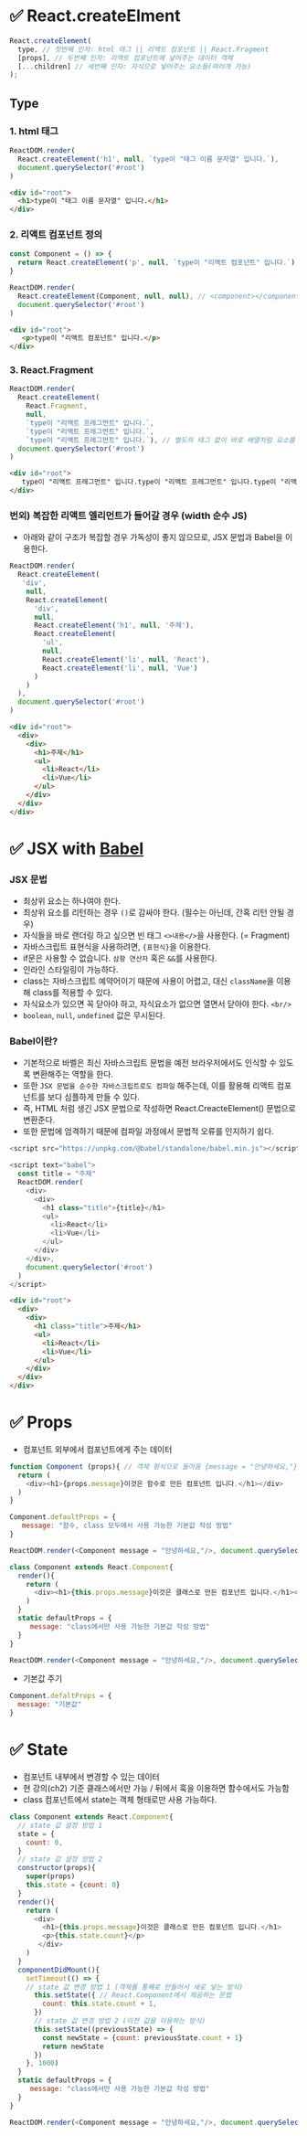 # ✅ React.createElment
```js
React.createElement(
  type, // 첫번째 인자: html 태그 || 리액트 컴포넌트 || React.Fragment
  [props], // 두번째 인자: 리액트 컴포넌트에 넣어주는 데이터 객체
  [...children] // 세번째 인자: 자식으로 넣어주는 요소들(여러개 가능)
);
```
## Type
### 1. html 태그
```js
ReactDOM.render(
  React.createElement('h1', null, `type이 "태그 이름 문자열" 입니다.`),
  document.querySelector('#root')
)
```
```html
<div id="root">
  <h1>type이 "태그 이름 문자열" 입니다.</h1>
</div>
```
### 2. 리액트 컴포넌트 정의
```js
const Component = () => {
  return React.createElement('p', null, `type이 "리액트 컴포넌트" 입니다.`)
}

ReactDOM.render(
  React.createElement(Component, null, null), // <component></component> = </component> 
  document.querySelector('#root')
)
```
```html
<div id="root">
   <p>type이 "리액트 컴포넌트" 입니다.</p>
</div>
```
### 3. React.Fragment
```js
ReactDOM.render(
  React.createElement(
    React.Fragment,
    null,
    `type이 "리액트 프레그먼트" 입니다.`,
    `type이 "리액트 프레그먼트" 입니다.`,
    `type이 "리액트 프레그먼트" 입니다.`), // 별도의 태그 없이 바로 배열처럼 요소를 넣고 싶을 때
  document.querySelector('#root')
)
```
```html
<div id="root">
   type이 "리액트 프레그먼트" 입니다.type이 "리액트 프레그먼트" 입니다.type이 "리액트 프레그먼트" 입니다.
</div>
```
### 번외) 복잡한 리액트 엘리먼트가 들어갈 경우 (width 순수 JS)
* 아래와 같이 구조가 복잡할 경우 가독성이 좋지 않으므로, JSX 문법과 Babel을 이용한다.
```js
ReactDOM.render(
  React.createElement(
   'div',
    null,
    React.createElement(
      'div',
      null,
      React.createElement('h1', null, '주제'),
      React.createElement(
        'ul',
        null,
        React.createElement('li', null, 'React'),
        React.createElement('li', null, 'Vue')
      )
    )
  ),
  document.querySelector('#root')
)
```
```html
<div id="root">
  <div>
    <div>
      <h1>주제</h1>
      <ul>
        <li>React</li>
        <li>Vue</li>
      </ul>
    </div>
  </div>
</div>
```
# ✅ JSX with [Babel](https://babeljs.io/)
### JSX 문법
* 최상위 요소는 하나여야 한다.
* 최상위 요소를 리턴하는 경우 `()`로 감싸야 한다. (필수는 아닌데, 간혹 리턴 안될 경우)
* 자식들을 바로 랜더링 하고 싶으면 빈 태그 `<>내용</>`을 사용한다. (= Fragment)
* 자바스크립트 표현식을 사용하려면, `{표현식}`을 이용한다.
* if문은 사용할 수 없습니다. `삼항 연산자` 혹은 `&&`를 사용한다.
* 인라인 스타일링이 가능하다.
* class는 자바스크립트 예약어이기 때문에 사용이 어렵고, 대신 `className`을 이용해 class를 적용할 수 있다.
* 자식요소가 있으면 꼭 닫아야 하고, 자식요소가 없으면 열면서 닫아야 한다. `<br/>`
* `boolean`, `null`, `undefined` 값은 무시된다.
### Babel이란?
* 기본적으로 바벨은 최신 자바스크립트 문법을 예전 브라우저에서도 인식할 수 있도록 변환해주는 역할을 한다.
* 또한 `JSX 문법을 순수한 자바스크립트로도 컴파일` 해주는데, 이를 활용해 리액트 컴포넌트를 보다 심플하게 만들 수 있다.  
* 즉, HTML 처럼 생긴 JSX 문법으로 작성하면 React.CreacteElement() 문법으로 변환준다.  
* 또한 문법에 엄격하기 때문에 컴파일 과정에서 문법적 오류를 인지하기 쉽다.
```js
<script src="https://unpkg.com/@babel/standalone/babel.min.js"></script>
```
```js
<script text="babel">
  const title = "주제"
  ReactDOM.render(
    <div>
      <div>
        <h1 class="title">{title}</h1>
        <ul>
          <li>React</li>
          <li>Vue</li>
        </ul>
      </div>
    </div>,
    document.querySelector('#root')
  )
</script> 
```
```html
<div id="root">
  <div>
    <div>
      <h1 class="title">주제</h1>
      <ul>
        <li>React</li>
        <li>Vue</li>
      </ul>
    </div>
  </div>
</div>
```
# ✅ Props
* 컴포넌트 외부에서 컴포넌트에게 주는 데이터
```js
function Component (props){ // 객체 형식으로 들어옴 {message = "안녕하세요,"}
  return (
    <div><h1>{props.message}이것은 함수로 만든 컴포넌트 입니다.</h1></div>
  )
}

Component.defaultProps = {
   message: "함수, class 모두에서 사용 가능한 기본값 작성 방법"
}

ReactDOM.render(<Component message = "안녕하세요,"/>, document.querySelector('#root'))
```
```js
class Component extends React.Component{
  render(){
    return (
      <div><h1>{this.props.message}이것은 클래스로 만든 컴포넌트 입니다.</h1></div>
    )
  }
  static defaultProps = {
     message: "class에서만 사용 가능한 기본값 작성 방법"
  }
}

ReactDOM.render(<Component message = "안녕하세요,"/>, document.querySelector('#root'))
```
* 기본값 주기
```js
Component.defaltProps = {
  message: "기본값"
}
```
# ✅ State
* 컴포넌트 내부에서 변경할 수 있는 데이터
* 현 강의(ch2) 기준 클래스에서만 가능 / 뒤에서 훅을 이용하면 함수에서도 가능함 
* class 컴포넌트에서 state는 객체 형태로만 사용 가능하다.
```js
class Component extends React.Component{
  // state 값 설정 방법 1
  state = { 
    count: 0,
  }
  // state 값 설정 방법 2
  constructor(props){
    super(props)
    this.state = {count: 0}
  }
  render(){
    return (
      <div>
        <h1>{this.props.message}이것은 클래스로 만든 컴포넌트 입니다.</h1>
        <p>{this.state.count}</p>
       </div>
    )
  }
  componentDidMount(){
    setTimeout(() => {
    // state 값 변경 방법 1 (객체를 통째로 만들어서 새로 넣는 방식)
      this.setState({ // React.Component에서 제공하는 문법
        count: this.state.count + 1,
      })
      // state 값 변경 방법 2 (이전 값을 이용하는 방식)
      this.setState((previousState) => {
        const newState = {count: previousState.count + 1}
        return newState
      })
    }, 1000)
  }
  static defaultProps = {
     message: "class에서만 사용 가능한 기본값 작성 방법"
  }
}

ReactDOM.render(<Component message = "안녕하세요,"/>, document.querySelector('#root'))
```
